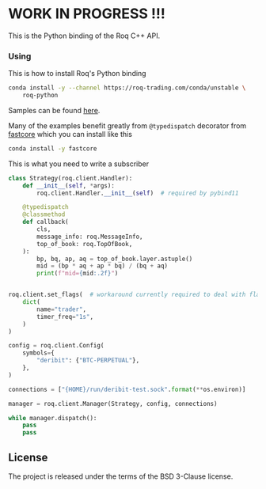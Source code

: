 # WORK IN PROGRESS !!!

This is the Python binding of the Roq C++ API.


### Using


This is how to install Roq's Python binding

```bash
conda install -y --channel https://roq-trading.com/conda/unstable \
    roq-python
```

Samples can be found [here](https://github.com/roq-trading/roq-python/tree/unstable/samples).

Many of the examples benefit greatly from `@typedispatch` decorator from
[fastcore](https://github.com/fastai/fastcore) which you can install like this

```bash
conda install -y fastcore
```

This is what you need to write a subscriber

```python
class Strategy(roq.client.Handler):
    def __init__(self, *args):
        roq.client.Handler.__init__(self)  # required by pybind11

    @typedispatch
    @classmethod
    def callback(
        cls,
        message_info: roq.MessageInfo,
        top_of_book: roq.TopOfBook,
    ):
        bp, bq, ap, aq = top_of_book.layer.astuple()
        mid = (bp * aq + ap * bq) / (bq + aq)
        print(f"mid={mid:.2f}")


roq.client.set_flags(  # workaround currently required to deal with flags
    dict(
        name="trader",
        timer_freq="1s",
    )
)

config = roq.client.Config(
    symbols={
        "deribit": {"BTC-PERPETUAL"},
    },
)

connections = ["{HOME}/run/deribit-test.sock".format(**os.environ)]

manager = roq.client.Manager(Strategy, config, connections)

while manager.dispatch():
    pass
    pass
```


## License

The project is released under the terms of the BSD 3-Clause license.

